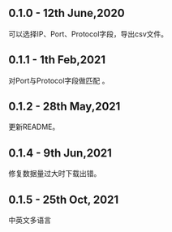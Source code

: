 ## 0.1.0 - 12th June,2020

可以选择IP、Port、Protocol字段，导出csv文件。

## 0.1.1 - 1th Feb,2021

对Port与Protocol字段做匹配 。

## 0.1.2 - 28th May,2021

更新README。

## 0.1.4 - 9th Jun,2021

修复数据量过大时下载出错。

## 0.1.5 - 25th Oct, 2021

中英文多语言